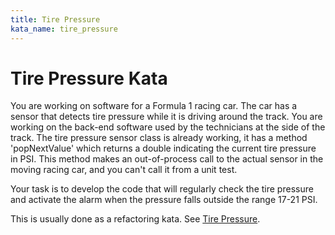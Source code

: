```yaml
---
title: Tire Pressure
kata_name: tire_pressure
---
```


Tire Pressure Kata
===================

You are working on software for a Formula 1 racing car. The car has a sensor that detects tire pressure while it is driving around the track. You are working on the back-end software used by the technicians at the side of the track. The tire pressure sensor class is already working, it has a method 'popNextValue' which returns a double indicating the current tire pressure in PSI. This method makes an out-of-process call to the actual sensor in the moving racing car, and you can't call it from a unit test.

Your task is to develop the code that will regularly check the tire pressure and activate the alarm when the pressure falls outside the range 17-21 PSI.

This is usually done as a refactoring kata. See [Tire Pressure](https://github.com/emilybache/TirePressure-Kata).

